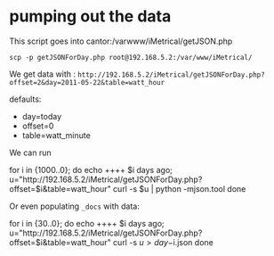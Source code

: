 # pumping out the data 

 This script goes into cantor:/varwww/iMetrical/getJSON.php
 
    scp -p getJSONForDay.php root@192.168.5.2:/var/www/iMetrical/
 
 We get data with : `http://192.168.5.2/iMetrical/getJSONForDay.php?offset=2&day=2011-05-22&table=watt_hour`

 defaults:

*   day=today
*   offset=0
*   table=watt_minute

We can run

for i in {1000..0}; do 
  echo ++++ $i days ago; 
  u="http://192.168.5.2/iMetrical/getJSONForDay.php?offset=$i&table=watt_hour"
  curl -s $u | python -mjson.tool
done

Or even populating `_docs` with data:

for i in {30..0}; do 
  echo ++++ $i days ago; 
  u="http://192.168.5.2/iMetrical/getJSONForDay.php?offset=$i&table=watt_hour"
  curl -s $u > day-$i.json
done